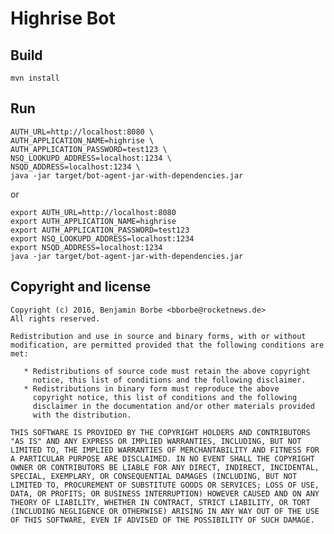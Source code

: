 # Highrise Bot

## Build

```
mvn install
```

## Run

```
AUTH_URL=http://localhost:8080 \
AUTH_APPLICATION_NAME=highrise \
AUTH_APPLICATION_PASSWORD=test123 \
NSQ_LOOKUPD_ADDRESS=localhost:1234 \
NSQD_ADDRESS=localhost:1234 \
java -jar target/bot-agent-jar-with-dependencies.jar
```

or 

```
export AUTH_URL=http://localhost:8080
export AUTH_APPLICATION_NAME=highrise
export AUTH_APPLICATION_PASSWORD=test123
export NSQ_LOOKUPD_ADDRESS=localhost:1234
export NSQD_ADDRESS=localhost:1234
java -jar target/bot-agent-jar-with-dependencies.jar
```

## Copyright and license

    Copyright (c) 2016, Benjamin Borbe <bborbe@rocketnews.de>
    All rights reserved.
    
    Redistribution and use in source and binary forms, with or without
    modification, are permitted provided that the following conditions are
    met:
    
       * Redistributions of source code must retain the above copyright
         notice, this list of conditions and the following disclaimer.
       * Redistributions in binary form must reproduce the above
         copyright notice, this list of conditions and the following
         disclaimer in the documentation and/or other materials provided
         with the distribution.

    THIS SOFTWARE IS PROVIDED BY THE COPYRIGHT HOLDERS AND CONTRIBUTORS
    "AS IS" AND ANY EXPRESS OR IMPLIED WARRANTIES, INCLUDING, BUT NOT
    LIMITED TO, THE IMPLIED WARRANTIES OF MERCHANTABILITY AND FITNESS FOR
    A PARTICULAR PURPOSE ARE DISCLAIMED. IN NO EVENT SHALL THE COPYRIGHT
    OWNER OR CONTRIBUTORS BE LIABLE FOR ANY DIRECT, INDIRECT, INCIDENTAL,
    SPECIAL, EXEMPLARY, OR CONSEQUENTIAL DAMAGES (INCLUDING, BUT NOT
    LIMITED TO, PROCUREMENT OF SUBSTITUTE GOODS OR SERVICES; LOSS OF USE,
    DATA, OR PROFITS; OR BUSINESS INTERRUPTION) HOWEVER CAUSED AND ON ANY
    THEORY OF LIABILITY, WHETHER IN CONTRACT, STRICT LIABILITY, OR TORT
    (INCLUDING NEGLIGENCE OR OTHERWISE) ARISING IN ANY WAY OUT OF THE USE
    OF THIS SOFTWARE, EVEN IF ADVISED OF THE POSSIBILITY OF SUCH DAMAGE.


